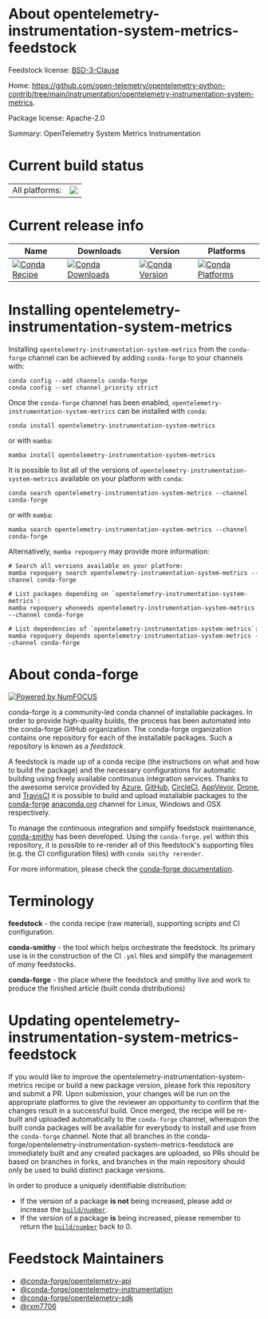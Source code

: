 About opentelemetry-instrumentation-system-metrics-feedstock
============================================================

Feedstock license: [BSD-3-Clause](https://github.com/conda-forge/opentelemetry-instrumentation-system-metrics-feedstock/blob/main/LICENSE.txt)

Home: https://github.com/open-telemetry/opentelemetry-python-contrib/tree/main/instrumentation/opentelemetry-instrumentation-system-metrics.

Package license: Apache-2.0

Summary: OpenTelemetry System Metrics Instrumentation

Current build status
====================


<table><tr><td>All platforms:</td>
    <td>
      <a href="https://dev.azure.com/conda-forge/feedstock-builds/_build/latest?definitionId=21735&branchName=main">
        <img src="https://dev.azure.com/conda-forge/feedstock-builds/_apis/build/status/opentelemetry-instrumentation-system-metrics-feedstock?branchName=main">
      </a>
    </td>
  </tr>
</table>

Current release info
====================

| Name | Downloads | Version | Platforms |
| --- | --- | --- | --- |
| [![Conda Recipe](https://img.shields.io/badge/recipe-opentelemetry--instrumentation--system--metrics-green.svg)](https://anaconda.org/conda-forge/opentelemetry-instrumentation-system-metrics) | [![Conda Downloads](https://img.shields.io/conda/dn/conda-forge/opentelemetry-instrumentation-system-metrics.svg)](https://anaconda.org/conda-forge/opentelemetry-instrumentation-system-metrics) | [![Conda Version](https://img.shields.io/conda/vn/conda-forge/opentelemetry-instrumentation-system-metrics.svg)](https://anaconda.org/conda-forge/opentelemetry-instrumentation-system-metrics) | [![Conda Platforms](https://img.shields.io/conda/pn/conda-forge/opentelemetry-instrumentation-system-metrics.svg)](https://anaconda.org/conda-forge/opentelemetry-instrumentation-system-metrics) |

Installing opentelemetry-instrumentation-system-metrics
=======================================================

Installing `opentelemetry-instrumentation-system-metrics` from the `conda-forge` channel can be achieved by adding `conda-forge` to your channels with:

```
conda config --add channels conda-forge
conda config --set channel_priority strict
```

Once the `conda-forge` channel has been enabled, `opentelemetry-instrumentation-system-metrics` can be installed with `conda`:

```
conda install opentelemetry-instrumentation-system-metrics
```

or with `mamba`:

```
mamba install opentelemetry-instrumentation-system-metrics
```

It is possible to list all of the versions of `opentelemetry-instrumentation-system-metrics` available on your platform with `conda`:

```
conda search opentelemetry-instrumentation-system-metrics --channel conda-forge
```

or with `mamba`:

```
mamba search opentelemetry-instrumentation-system-metrics --channel conda-forge
```

Alternatively, `mamba repoquery` may provide more information:

```
# Search all versions available on your platform:
mamba repoquery search opentelemetry-instrumentation-system-metrics --channel conda-forge

# List packages depending on `opentelemetry-instrumentation-system-metrics`:
mamba repoquery whoneeds opentelemetry-instrumentation-system-metrics --channel conda-forge

# List dependencies of `opentelemetry-instrumentation-system-metrics`:
mamba repoquery depends opentelemetry-instrumentation-system-metrics --channel conda-forge
```


About conda-forge
=================

[![Powered by
NumFOCUS](https://img.shields.io/badge/powered%20by-NumFOCUS-orange.svg?style=flat&colorA=E1523D&colorB=007D8A)](https://numfocus.org)

conda-forge is a community-led conda channel of installable packages.
In order to provide high-quality builds, the process has been automated into the
conda-forge GitHub organization. The conda-forge organization contains one repository
for each of the installable packages. Such a repository is known as a *feedstock*.

A feedstock is made up of a conda recipe (the instructions on what and how to build
the package) and the necessary configurations for automatic building using freely
available continuous integration services. Thanks to the awesome service provided by
[Azure](https://azure.microsoft.com/en-us/services/devops/), [GitHub](https://github.com/),
[CircleCI](https://circleci.com/), [AppVeyor](https://www.appveyor.com/),
[Drone](https://cloud.drone.io/welcome), and [TravisCI](https://travis-ci.com/)
it is possible to build and upload installable packages to the
[conda-forge](https://anaconda.org/conda-forge) [anaconda.org](https://anaconda.org/)
channel for Linux, Windows and OSX respectively.

To manage the continuous integration and simplify feedstock maintenance,
[conda-smithy](https://github.com/conda-forge/conda-smithy) has been developed.
Using the ``conda-forge.yml`` within this repository, it is possible to re-render all of
this feedstock's supporting files (e.g. the CI configuration files) with ``conda smithy rerender``.

For more information, please check the [conda-forge documentation](https://conda-forge.org/docs/).

Terminology
===========

**feedstock** - the conda recipe (raw material), supporting scripts and CI configuration.

**conda-smithy** - the tool which helps orchestrate the feedstock.
                   Its primary use is in the construction of the CI ``.yml`` files
                   and simplify the management of *many* feedstocks.

**conda-forge** - the place where the feedstock and smithy live and work to
                  produce the finished article (built conda distributions)


Updating opentelemetry-instrumentation-system-metrics-feedstock
===============================================================

If you would like to improve the opentelemetry-instrumentation-system-metrics recipe or build a new
package version, please fork this repository and submit a PR. Upon submission,
your changes will be run on the appropriate platforms to give the reviewer an
opportunity to confirm that the changes result in a successful build. Once
merged, the recipe will be re-built and uploaded automatically to the
`conda-forge` channel, whereupon the built conda packages will be available for
everybody to install and use from the `conda-forge` channel.
Note that all branches in the conda-forge/opentelemetry-instrumentation-system-metrics-feedstock are
immediately built and any created packages are uploaded, so PRs should be based
on branches in forks, and branches in the main repository should only be used to
build distinct package versions.

In order to produce a uniquely identifiable distribution:
 * If the version of a package **is not** being increased, please add or increase
   the [``build/number``](https://docs.conda.io/projects/conda-build/en/latest/resources/define-metadata.html#build-number-and-string).
 * If the version of a package **is** being increased, please remember to return
   the [``build/number``](https://docs.conda.io/projects/conda-build/en/latest/resources/define-metadata.html#build-number-and-string)
   back to 0.

Feedstock Maintainers
=====================

* [@conda-forge/opentelemetry-api](https://github.com/orgs/conda-forge/teams/opentelemetry-api/)
* [@conda-forge/opentelemetry-instrumentation](https://github.com/orgs/conda-forge/teams/opentelemetry-instrumentation/)
* [@conda-forge/opentelemetry-sdk](https://github.com/orgs/conda-forge/teams/opentelemetry-sdk/)
* [@rxm7706](https://github.com/rxm7706/)

